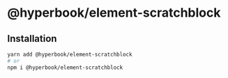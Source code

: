 # @hyperbook/element-scratchblock

## Installation

```sh
yarn add @hyperbook/element-scratchblock
# or
npm i @hyperbook/element-scratchblock
```

